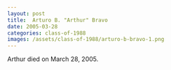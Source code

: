 ```yaml
---
layout: post
title:  Arturo B. "Arthur" Bravo
date: 2005-03-28
categories: class-of-1988
images: /assets/class-of-1988/arturo-b-bravo-1.png
---
```


Arthur died on March 28, 2005.


